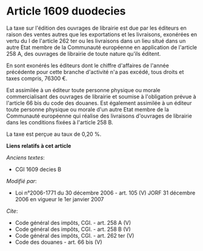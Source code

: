 # Article 1609 duodecies

La taxe sur l'édition des ouvrages de librairie est due par les éditeurs en raison des ventes autres que les exportations et
les livraisons, exonérées en vertu du I de l'article 262 ter ou les livraisons dans un lieu situé dans un autre Etat membre
de la Communauté européenne en application de l'article 258 A, des ouvrages de librairie de toute nature qu'ils éditent. 

En sont exonérés les éditeurs dont le chiffre d'affaires de l'année précédente pour cette branche d'activité n'a pas excédé,
tous droits et taxes compris, 76300 €. 

Est assimilée à un éditeur toute personne physique ou morale commercialisant des ouvrages de librairie et soumise à
l'obligation prévue à l'article 66 bis du code des douanes. Est également assimilée à un éditeur toute personne physique ou
morale d'un autre Etat membre de la Communauté européenne qui réalise des livraisons d'ouvrages de librairie dans les
conditions fixées à l'article 258 B. 

La taxe est perçue au taux de 0,20 %.

**Liens relatifs à cet article**

_Anciens textes_:

  - CGI 1609 decies B

_Modifié par_:

  - Loi n°2006-1771 du 30 décembre 2006 - art. 105 (V) JORF 31 décembre 2006 en vigueur le 1er janvier 2007

_Cite_:

  - Code général des impôts, CGI. - art. 258 A (V)
  - Code général des impôts, CGI. - art. 258 B (V)
  - Code général des impôts, CGI. - art. 262 ter (V)
  - Code des douanes - art. 66 bis (V)

